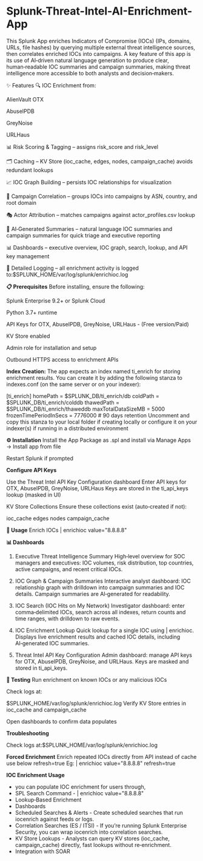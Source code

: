 # Splunk-Threat-Intel-AI-Enrichment-App
This Splunk App enriches Indicators of Compromise (IOCs) (IPs, domains, URLs, file hashes) by querying multiple external threat intelligence sources, then correlates enriched IOCs into campaigns.
A key feature of this app is its use of AI‑driven natural language generation to produce clear, human‑readable IOC summaries and campaign summaries, making threat intelligence more accessible to both analysts and decision‑makers.

✨ Features
🔍 IOC Enrichment from:

AlienVault OTX

AbuseIPDB

GreyNoise

URLHaus

📊 Risk Scoring & Tagging – assigns risk_score and risk_level

🗂️ Caching – KV Store (ioc_cache, edges, nodes, campaign_cache) avoids redundant lookups

📈 IOC Graph Building – persists IOC relationships for visualization

🧩 Campaign Correlation – groups IOCs into campaigns by ASN, country, and root domain

🎭 Actor Attribution – matches campaigns against actor_profiles.csv lookup

📝 AI‑Generated Summaries – natural language IOC summaries and campaign summaries for quick triage and executive reporting

📊 Dashboards – executive overview, IOC graph, search, lookup, and API key management

📝 Detailed Logging – all enrichment activity is logged to:$SPLUNK_HOME/var/log/splunk/enrichioc.log


**📋 Prerequisites**
Before installing, ensure the following:

Splunk Enterprise 9.2+ or Splunk Cloud

Python 3.7+ runtime

API Keys for OTX, AbuseIPDB, GreyNoise, URLHaus - (Free version/Paid)

KV Store enabled

Admin role for installation and setup

Outbound HTTPS access to enrichment APIs

**Index Creation:** The app expects an index named ti_enrich for storing enrichment results. You can create it by adding the following stanza to indexes.conf (on the same server or on your indexer):

[ti_enrich]
homePath   = $SPLUNK_DB/ti_enrich/db
coldPath   = $SPLUNK_DB/ti_enrich/colddb
thawedPath = $SPLUNK_DB/ti_enrich/thaweddb
maxTotalDataSizeMB = 5000
frozenTimePeriodInSecs = 7776000   # 90 days retention
Uncomment and copy this stanza to your local folder if creating locally or configure it on your indexer(s) if running in a distributed environment


**⚙️ Installation**
Install the App
Package as .spl and install via Manage Apps → Install app from file

Restart Splunk if prompted

**Configure API Keys**

Use the Threat Intel API Key Configuration dashboard
Enter API keys for OTX, AbuseIPDB, GreyNoise, URLHaus
Keys are stored in the ti_api_keys lookup (masked in UI)

KV Store Collections Ensure these collections exist (auto‑created if not):

ioc_cache
edges
nodes
campaign_cache

**🔎 Usage**
Enrich IOCs
| enrichioc value="8.8.8.8"


**📊 Dashboards**
1. Executive Threat Intelligence Summary
High‑level overview for SOC managers and executives: IOC volumes, risk distribution, top countries, active campaigns, and recent critical IOCs.

2. IOC Graph & Campaign Summaries
Interactive analyst dashboard: IOC relationship graph with drilldown into campaign summaries and IOC details. Campaign summaries are AI‑generated for readability.

3. IOC Search (IOC Hits on My Network)
Investigator dashboard: enter comma‑delimited IOCs, search across all indexes, return counts and time ranges, with drilldown to raw events.

4. IOC Enrichment Lookup
Quick lookup for a single IOC using | enrichioc. Displays live enrichment results and cached IOC details, including AI‑generated IOC summaries.

5. Threat Intel API Key Configuration
Admin dashboard: manage API keys for OTX, AbuseIPDB, GreyNoise, and URLHaus. Keys are masked and stored in ti_api_keys.

**🧪 Testing**
Run enrichment on known IOCs or any malicious IOCs

Check logs at:

$SPLUNK_HOME/var/log/splunk/enrichioc.log
Verify KV Store entries in ioc_cache and campaign_cache

Open dashboards to confirm data populates

**Troubleshooting**

Check logs at:$SPLUNK_HOME/var/log/splunk/enrichioc.log 

**Forced Enrichment**
Enrich repeated IOCs directly from API instead of cache use below refresh=true
Eg: | enrichioc value="8.8.8.8" refresh=true

**IOC Enrichment Usage**
* you can populate IOC enrichment for users through,
* SPL Search Command - | enrichioc value="8.8.8.8"
* Lookup‑Based Enrichment
* Dashboards
* Scheduled Searches & Alerts - Create scheduled searches that run iocenrich against feeds or logs.
* Correlation Searches (ES / ITSI) - If you’re running Splunk Enterprise Security, you can wrap iocenrich into correlation searches.
* KV Store Lookups - Analysts can query KV stores (ioc_cache, campaign_cache) directly, fast lookups without re‑enrichment.
* Integration with SOAR
